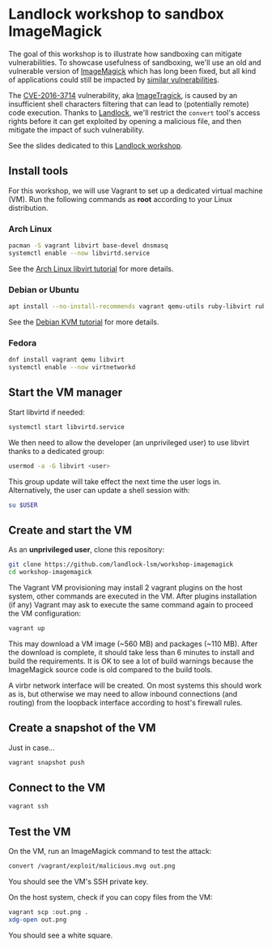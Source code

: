 # Landlock workshop to sandbox ImageMagick

The goal of this workshop is to illustrate how sandboxing can mitigate vulnerabilities.
To showcase usefulness of sandboxing, we'll use an old and vulnerable version of [ImageMagick](https://imagemagick.org/)
which has long been fixed, but all kind of applications could still be impacted by [similar vulnerabilities](https://cve.mitre.org/cgi-bin/cvekey.cgi?keyword=RCE).

The [CVE-2016-3714](https://nvd.nist.gov/vuln/detail/CVE-2016-3714) vulnerability,
aka [ImageTragick](https://imagetragick.com/),
is caused by an insufficient shell characters filtering that can lead to (potentially remote) code execution.
Thanks to [Landlock](https://landlock.io/),
we'll restrict the `convert` tool's access rights before it can get exploited by opening a malicious file,
and then mitigate the impact of such vulnerability.

See the slides dedicated to this [Landlock workshop](https://landlock.io/talks/2024-01-22_landlock-workshop.pdf).

## Install tools

For this workshop, we will use Vagrant to set up a dedicated virtual machine (VM).
Run the following commands as **root** according to your Linux distribution.

### Arch Linux

```bash
pacman -S vagrant libvirt base-devel dnsmasq
systemctl enable --now libvirtd.service
```

See the [Arch Linux libvirt tutorial](https://wiki.archlinux.org/title/libvirt) for more details.

### Debian or Ubuntu

```bash
apt install --no-install-recommends vagrant qemu-utils ruby-libvirt ruby-dev libvirt-daemon-system qemu-system
```

See the [Debian KVM tutorial](https://wiki.debian.org/KVM) for more details.

### Fedora

```bash
dnf install vagrant qemu libvirt
systemctl enable --now virtnetworkd
```

## Start the VM manager

Start libvirtd if needed:
```bash
systemctl start libvirtd.service
```

We then need to allow the developer (an unprivileged user) to use libvirt thanks to a dedicated group:
```bash
usermod -a -G libvirt <user>
```

This group update will take effect the next time the user logs in.
Alternatively, the user can update a shell session with:
```bash
su $USER
```

## Create and start the VM

As an **unprivileged user**, clone this repository:
```bash
git clone https://github.com/landlock-lsm/workshop-imagemagick
cd workshop-imagemagick
```

The Vagrant VM provisioning may install 2 vagrant plugins on the host system, other commands are executed in the VM.
After plugins installation (if any) Vagrant may ask to execute the same command again to proceed the VM configuration:
```bash
vagrant up
```

This may download a VM image (~560 MB) and packages (~110 MB).
After the download is complete, it should take less than 6 minutes to install and build the requirements.
It is OK to see a lot of build warnings because the ImageMagick source code is old compared to the build tools.

A virbr network interface will be created.
On most systems this should work as is, but otherwise we may need to allow inbound connections (and routing) from the loopback interface according to host's firewall rules.

## Create a snapshot of the VM

Just in case...
```bash
vagrant snapshot push
```

## Connect to the VM

```bash
vagrant ssh
```

## Test the VM

On the VM, run an ImageMagick command to test the attack:
```bash
convert /vagrant/exploit/malicious.mvg out.png
```

You should see the VM's SSH private key.

On the host system, check if you can copy files from the VM:
```bash
vagrant scp :out.png .
xdg-open out.png
```

You should see a white square.
